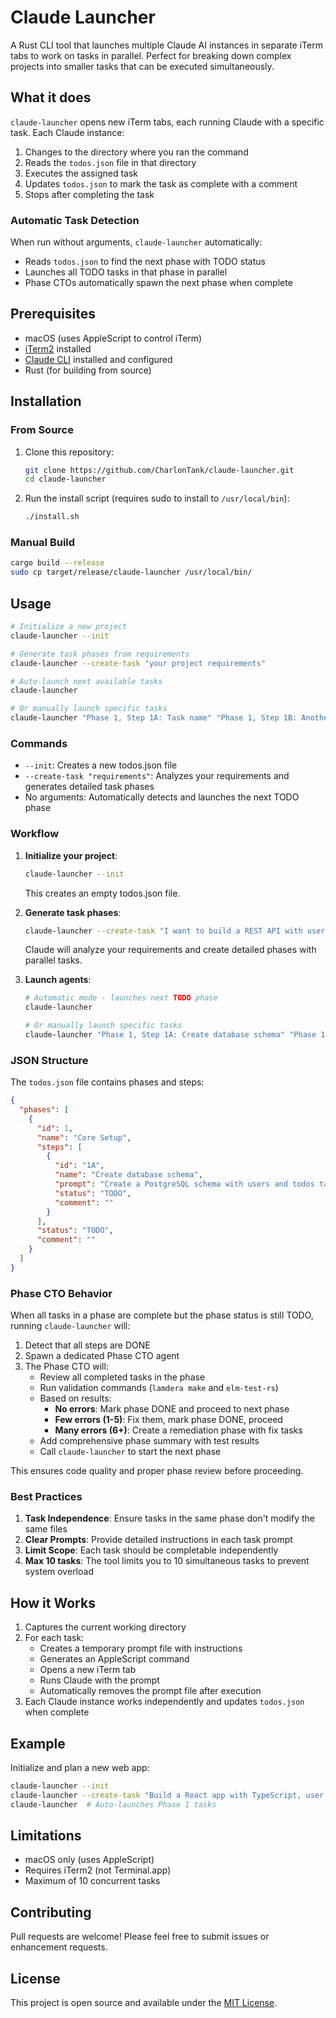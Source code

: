 # Claude Launcher

A Rust CLI tool that launches multiple Claude AI instances in separate iTerm tabs to work on tasks in parallel. Perfect for breaking down complex projects into smaller tasks that can be executed simultaneously.

## What it does

`claude-launcher` opens new iTerm tabs, each running Claude with a specific task. Each Claude instance:

1. Changes to the directory where you ran the command
2. Reads the `todos.json` file in that directory
3. Executes the assigned task
4. Updates `todos.json` to mark the task as complete with a comment
5. Stops after completing the task

### Automatic Task Detection

When run without arguments, `claude-launcher` automatically:
- Reads `todos.json` to find the next phase with TODO status
- Launches all TODO tasks in that phase in parallel
- Phase CTOs automatically spawn the next phase when complete

## Prerequisites

- macOS (uses AppleScript to control iTerm)
- [iTerm2](https://iterm2.com/) installed
- [Claude CLI](https://claude.ai/code) installed and configured
- Rust (for building from source)

## Installation

### From Source

1. Clone this repository:
   ```bash
   git clone https://github.com/CharlonTank/claude-launcher.git
   cd claude-launcher
   ```

2. Run the install script (requires sudo to install to `/usr/local/bin`):
   ```bash
   ./install.sh
   ```

### Manual Build

```bash
cargo build --release
sudo cp target/release/claude-launcher /usr/local/bin/
```

## Usage

```bash
# Initialize a new project
claude-launcher --init

# Generate task phases from requirements
claude-launcher --create-task "your project requirements"

# Auto-launch next available tasks
claude-launcher

# Or manually launch specific tasks
claude-launcher "Phase 1, Step 1A: Task name" "Phase 1, Step 1B: Another task"
```

### Commands

- `--init`: Creates a new todos.json file
- `--create-task "requirements"`: Analyzes your requirements and generates detailed task phases
- No arguments: Automatically detects and launches the next TODO phase

### Workflow

1. **Initialize your project**:
   ```bash
   claude-launcher --init
   ```
   This creates an empty todos.json file.

2. **Generate task phases**:
   ```bash
   claude-launcher --create-task "I want to build a REST API with user authentication and todo management"
   ```
   Claude will analyze your requirements and create detailed phases with parallel tasks.

3. **Launch agents**:
   ```bash
   # Automatic mode - launches next TODO phase
   claude-launcher
   
   # Or manually launch specific tasks
   claude-launcher "Phase 1, Step 1A: Create database schema" "Phase 1, Step 1B: Setup Express server"
   ```

### JSON Structure

The `todos.json` file contains phases and steps:

```json
{
  "phases": [
    {
      "id": 1,
      "name": "Core Setup",
      "steps": [
        {
          "id": "1A",
          "name": "Create database schema",
          "prompt": "Create a PostgreSQL schema with users and todos tables...",
          "status": "TODO",
          "comment": ""
        }
      ],
      "status": "TODO",
      "comment": ""
    }
  ]
}
```

### Phase CTO Behavior

When all tasks in a phase are complete but the phase status is still TODO, running `claude-launcher` will:
1. Detect that all steps are DONE
2. Spawn a dedicated Phase CTO agent
3. The Phase CTO will:
   - Review all completed tasks in the phase
   - Run validation commands (`lamdera make` and `elm-test-rs`)
   - Based on results:
     - **No errors**: Mark phase DONE and proceed to next phase
     - **Few errors (1-5)**: Fix them, mark phase DONE, proceed
     - **Many errors (6+)**: Create a remediation phase with fix tasks
   - Add comprehensive phase summary with test results
   - Call `claude-launcher` to start the next phase

This ensures code quality and proper phase review before proceeding.

### Best Practices

1. **Task Independence**: Ensure tasks in the same phase don't modify the same files
2. **Clear Prompts**: Provide detailed instructions in each task prompt
3. **Limit Scope**: Each task should be completable independently
4. **Max 10 tasks**: The tool limits you to 10 simultaneous tasks to prevent system overload

## How it Works

1. Captures the current working directory
2. For each task:
   - Creates a temporary prompt file with instructions
   - Generates an AppleScript command
   - Opens a new iTerm tab
   - Runs Claude with the prompt
   - Automatically removes the prompt file after execution
3. Each Claude instance works independently and updates `todos.json` when complete

## Example

Initialize and plan a new web app:
```bash
claude-launcher --init
claude-launcher --create-task "Build a React app with TypeScript, user auth, and real-time chat"
claude-launcher  # Auto-launches Phase 1 tasks
```

## Limitations

- macOS only (uses AppleScript)
- Requires iTerm2 (not Terminal.app)
- Maximum of 10 concurrent tasks

## Contributing

Pull requests are welcome! Please feel free to submit issues or enhancement requests.

## License

This project is open source and available under the [MIT License](LICENSE).
